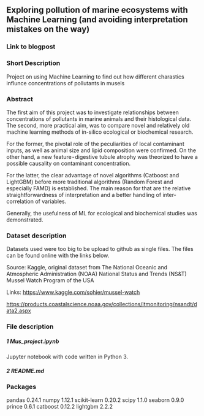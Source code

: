 ## Exploring pollution of marine ecosystems with Machine Learning (and avoiding interpretation mistakes on the way)

### Link to blogpost

### Short Description

Project on using Machine Learning to find out how different charastics influnce concentrations of pollutants in musels

### Abstract

The first aim of this project was to investigate relationships between concentrations of pollutants in marine animals and their histological data. The second, more practical aim, was to compare novel and relatively old machine learning methods of in-silico ecological or biochemical research.

For the former, the pivotal role of the peculiarities of local contaminant inputs, as well as animal size and lipid composition were confirmed. On the other hand, a new feature - digestive tubule atrophy was theorized to have a possible causality on contaminant concentration.

For the latter, the clear advantage of novel algorithms (Catboost and LightGBM) before more traditional algorithms (Random Forest and especially FAMD) is established. The main reason for that are the relative straightforwardness of interpretation and a better handling of inter-correlation of variables.

Generally, the usefulness of ML for ecological and biochemical studies was demonstrated.

### Dataset description
      
Datasets used were too big to be upload to github as single files. The files can be found online with the links below. 

Source:  Kaggle, original dataset from The National Oceanic and Atmospheric Administration (NOAA) National Status and Trends (NS&T) Mussel Watch Program of the USA

Links: https://www.kaggle.com/sohier/mussel-watch 

  https://products.coastalscience.noaa.gov/collections/ltmonitoring/nsandt/data2.aspx

### File description

##### 1 Mus_project.ipynb 

Jupyter notebook with code written in Python 3.

##### 2 README.md

### Packages

pandas 0.24.1 
numpy 1.12.1 
scikit-learn 0.20.2 
scipy 1.1.0
seaborn 0.9.0
prince 0.6.1
catboost 0.12.2
lightgbm 2.2.2

